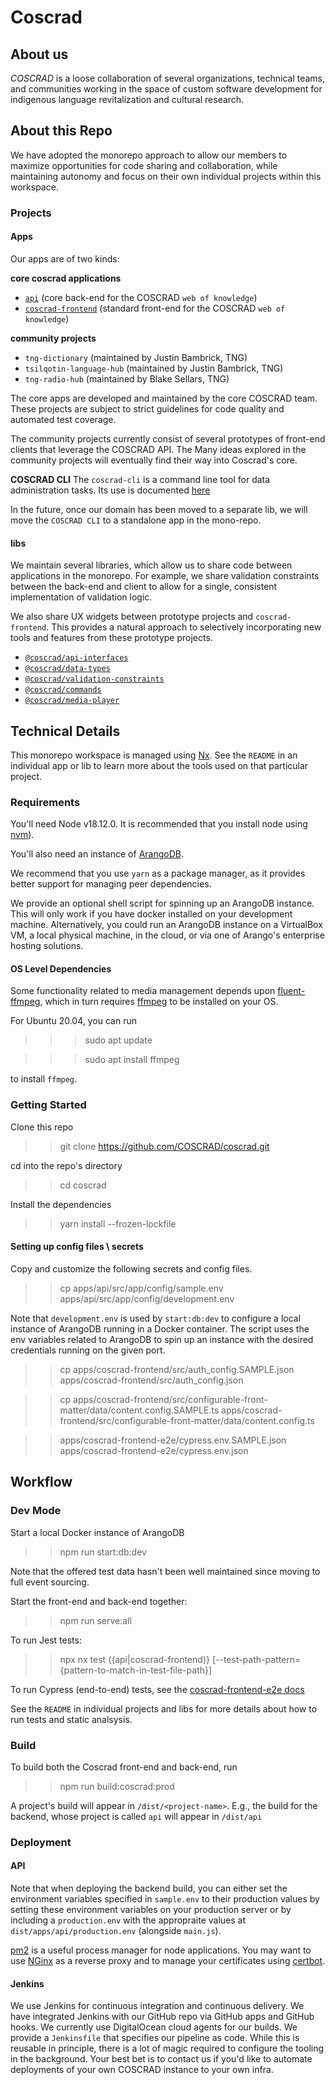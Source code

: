 # Coscrad

## About us

_COSCRAD_ is a loose collaboration of several organizations, technical teams, and communities working in the space of custom software development for indigenous language revitalization and cultural research.

<!-- TODO List member organizations \ projects -->

## About this Repo

We have adopted the monorepo approach to allow our members to maximize opportunities for code sharing and collaboration, while maintaining autonomy and focus on their own individual projects within this workspace.

### Projects

#### Apps

Our apps are of two kinds:

**core coscrad applications**

-   [`api`](./apps/api/README.md) (core back-end for the COSCRAD `web of knowledge`)
-   [`coscrad-frontend`](./apps/coscrad-frontend/README.md) (standard front-end for the COSCRAD `web of knowledge`)

**community projects**

-   `tng-dictionary` (maintained by Justin Bambrick, TNG)
-   `tsilqotin-language-hub` (maintained by Justin Bambrick, TNG)
-   `tng-radio-hub` (maintained by Blake Sellars, TNG)

The core apps are developed and maintained by the core COSCRAD team. These projects
are subject to strict guidelines for code quality and automated test coverage.

The community projects currently consist of several prototypes of front-end clients
that leverage the COSCRAD API. The Many ideas explored in the community projects
will eventually find their way into Coscrad's core.

**COSCRAD CLI**
The `coscrad-cli` is a command line tool for data administration tasks. Its use is documented [here](./apps/api/cli.README.md)

In the future, once our domain has been moved to a separate lib, we will move
the `COSCRAD CLI` to a standalone app in the mono-repo.

#### libs

We maintain several libraries, which allow us to share code between applications in the monorepo.
For example, we share validation constraints between the back-end and client to allow
for a single, consistent implementation of validation logic.

We also share UX widgets
between prototype projects and `coscrad-frontend`. This provides a natural approach
to selectively incorporating new tools and features from these prototype projects.

-   [`@coscrad/api-interfaces`](./libs/api-interfaces/README.md)
-   [`@coscrad/data-types` ](./libs/data-types//README.md)
-   [`@coscrad/validation-constraints`](./libs/validation-constraints/README.md)
-   [`@coscrad/commands`](./libs/commands/README.md)
-   [`@coscrad/media-player` ](./libs/media-player/README.md)

## Technical Details

This monorepo workspace is managed using [Nx](https://nx.dev). See the `README` in an individual app or lib to learn more about the tools used on that particular project.

### Requirements

You'll need Node v18.12.0. It is recommended that you install node using [nvm](https://github.com/nvm-sh/nvm)).

You'll also need an instance of [ArangoDB](https://www.arangodb.com/).

We recommend that you use `yarn` as a package manager, as it provides better support
for managing peer dependencies.

We provide an optional shell script for spinning up an ArangoDB instance. This will only work if you have docker installed on your development machine. Alternatively, you could run an ArangoDB instance on a VirtualBox VM, a local physical machine, in the cloud, or via one of Arango's enterprise hosting solutions.

#### OS Level Dependencies

Some functionality related to media management depends upon [fluent-ffmpeg](https://www.npmjs.com/package/fluent-ffmpeg),
which in turn requires [ffmpeg](http://www.ffmpeg.org/) to be installed on your OS.

For Ubuntu 20.04, you can run

> > > sudo apt update

> > > sudo apt install ffmpeg

to install `ffmpeg`.

### Getting Started

Clone this repo

> > git clone https://github.com/COSCRAD/coscrad.git

cd into the repo's directory

> > cd coscrad

Install the dependencies

> > yarn install --frozen-lockfile

#### Setting up config files \ secrets

Copy and customize the following secrets and config files.

> > cp apps/api/src/app/config/sample.env apps/api/src/app/config/development.env

Note that `development.env` is used by `start:db:dev` to configure a local instance of ArangoDB running in a Docker container. The script uses the
env variables related to ArangoDB to spin up an instance with the desired credentials running on the given port.

> > cp apps/coscrad-frontend/src/auth_config.SAMPLE.json apps/coscrad-frontend/src/auth_config.json

> > cp apps/coscrad-frontend/src/configurable-front-matter/data/content.config.SAMPLE.ts apps/coscrad-frontend/src/configurable-front-matter/data/content.config.ts

> > apps/coscrad-frontend-e2e/cypress.env.SAMPLE.json apps/coscrad-frontend-e2e/cypress.env.json

## Workflow

### Dev Mode

Start a local Docker instance of ArangoDB

> > npm run start:db:dev

Note that the offered test data hasn't been well maintained since moving to full event sourcing.

Start the front-end and back-end together:

> > npm run serve:all

To run Jest tests:

> > npx nx test {(api|coscrad-frontend)} [--test-path-pattern={pattern-to-match-in-test-file-path}]

To run Cypress (end-to-end) tests, see the [coscrad-frontend-e2e docs](apps/coscrad-frontend-e2e/README.md)

See the `README` in individual projects and libs for more details about how to run tests and static analsysis.

<!-- TODO Add License info \ choose open source license -->

### Build

To build both the Coscrad front-end and back-end, run

> > npm run build:coscrad:prod

A project's build will appear in `/dist/<project-name>`. E.g., the build for the
backend, whose project is called `api` will appear in `/dist/api`

### Deployment

#### API

Note that when deploying the backend build, you can either set the environment
variables specified in `sample.env` to their production values by setting these
environment variables on your production server or by including a `production.env`
with the appropraite values at `dist/apps/api/production.env` (alongside `main.js`).

<!-- TODO Replace this with more opinionated, detailed deployment suggestions -->

[pm2](https://www.npmjs.com/package/pm2) is a useful process manager for node
applications. You may want to use [NGinx](https://www.nginx.com/) as a reverse proxy and to manage your
certificates using [certbot](https://certbot.eff.org/).

#### Jenkins

We use Jenkins for continuous integration and continuous delivery. We have
integrated Jenkins with our GitHub repo via GitHub apps and GitHub hooks. We
currently use DigitalOcean cloud agents for our builds. We provide a `Jenkinsfile`
that specifies our pipeline as code. While this is reusable in principle, there is
a lot of magic required to configure the tooling in the background. Your best bet
is to contact us if you'd like to automate deployments of your own COSCRAD instance
to your own infra.
